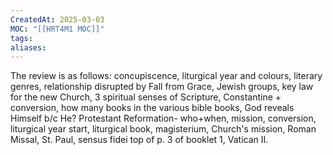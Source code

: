 ```yaml
---
CreatedAt: 2025-03-03
MOC: "[[HRT4M1 MOC]]"
tags: 
aliases:
---
```

The review is as follows: concupiscence, liturgical year and colours, literary genres, relationship disrupted by Fall from Grace, Jewish groups, key law for the new Church, 3 spiritual senses of Scripture, Constantine + conversion, how many books in the various bible books, God reveals Himself b/c He? Protestant Reformation- who+when, mission, conversion, liturgical year start, liturgical book, magisterium, Church's mission, Roman Missal, St. Paul, sensus fidei top of p. 3 of booklet 1, Vatican II.